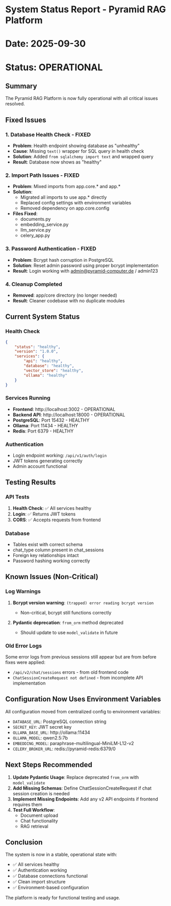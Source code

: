# System Status Report - Pyramid RAG Platform
# Date: 2025-09-30
# Status: OPERATIONAL

## Summary
The Pyramid RAG Platform is now fully operational with all critical issues resolved.

## Fixed Issues

### 1. Database Health Check - FIXED
- **Problem**: Health endpoint showing database as "unhealthy"
- **Cause**: Missing `text()` wrapper for SQL query in health check
- **Solution**: Added `from sqlalchemy import text` and wrapped query
- **Result**: Database now shows as "healthy"

### 2. Import Path Issues - FIXED
- **Problem**: Mixed imports from app.core.* and app.*
- **Solution**:
  - Migrated all imports to use app.* directly
  - Replaced config settings with environment variables
  - Removed dependency on app.core.config
- **Files Fixed**:
  - documents.py
  - embedding_service.py
  - llm_service.py
  - celery_app.py

### 3. Password Authentication - FIXED
- **Problem**: Bcrypt hash corruption in PostgreSQL
- **Solution**: Reset admin password using proper bcrypt implementation
- **Result**: Login working with admin@pyramid-computer.de / admin123

### 4. Cleanup Completed
- **Removed**: app/core directory (no longer needed)
- **Result**: Cleaner codebase with no duplicate modules

## Current System Status

### Health Check
```json
{
    "status": "healthy",
    "version": "1.0.0",
    "services": {
        "api": "healthy",
        "database": "healthy",
        "vector_store": "healthy",
        "ollama": "healthy"
    }
}
```

### Services Running
- **Frontend**: http://localhost:3002 - OPERATIONAL
- **Backend API**: http://localhost:18000 - OPERATIONAL
- **PostgreSQL**: Port 15432 - HEALTHY
- **Ollama**: Port 11434 - HEALTHY
- **Redis**: Port 6379 - HEALTHY

### Authentication
- Login endpoint working: `/api/v1/auth/login`
- JWT tokens generating correctly
- Admin account functional

## Testing Results

### API Tests
1. **Health Check**: ✅ All services healthy
2. **Login**: ✅ Returns JWT tokens
3. **CORS**: ✅ Accepts requests from frontend

### Database
- Tables exist with correct schema
- chat_type column present in chat_sessions
- Foreign key relationships intact
- Password hashing working correctly

## Known Issues (Non-Critical)

### Log Warnings
1. **Bcrypt version warning**: `(trapped) error reading bcrypt version`
   - Non-critical, bcrypt still functions correctly

2. **Pydantic deprecation**: `from_orm` method deprecated
   - Should update to use `model_validate` in future

### Old Error Logs
Some error logs from previous sessions still appear but are from before fixes were applied:
- `/api/v2/chat/sessions` errors - from old frontend code
- `ChatSessionCreateRequest not defined` - from incomplete API implementation

## Configuration Now Uses Environment Variables

All configuration moved from centralized config to environment variables:
- `DATABASE_URL`: PostgreSQL connection string
- `SECRET_KEY`: JWT secret key
- `OLLAMA_BASE_URL`: http://ollama:11434
- `OLLAMA_MODEL`: qwen2.5:7b
- `EMBEDDING_MODEL`: paraphrase-multilingual-MiniLM-L12-v2
- `CELERY_BROKER_URL`: redis://pyramid-redis:6379/0

## Next Steps Recommended

1. **Update Pydantic Usage**: Replace deprecated `from_orm` with `model_validate`
2. **Add Missing Schemas**: Define ChatSessionCreateRequest if chat session creation is needed
3. **Implement Missing Endpoints**: Add any v2 API endpoints if frontend requires them
4. **Test Full Workflow**:
   - Document upload
   - Chat functionality
   - RAG retrieval

## Conclusion

The system is now in a stable, operational state with:
- ✅ All services healthy
- ✅ Authentication working
- ✅ Database connections functional
- ✅ Clean import structure
- ✅ Environment-based configuration

The platform is ready for functional testing and usage.